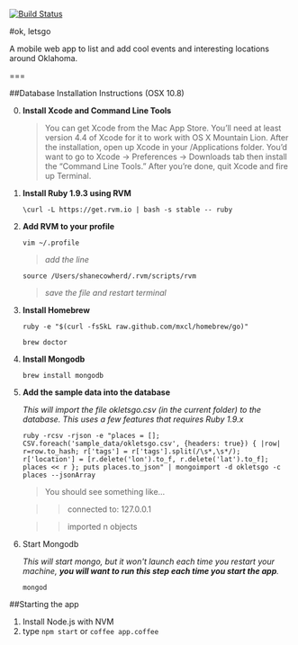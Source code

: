 [![Build Status](https://secure.travis-ci.org/tulsawebdevs/okletsgo.png)](http://travis-ci.org/tulsawebdevs/okletsgo)

#ok, letsgo

A mobile web app to list and add cool events and interesting locations around Oklahoma.

===

##Database Installation Instructions (OSX 10.8)

0.  **Install Xcode and Command Line Tools**
	> You can get Xcode from the Mac App Store. You’ll need at least version 4.4 of Xcode for it to work with OS X Mountain Lion. After the installation, open up Xcode in your /Applications folder. You’d want to go to Xcode -> Preferences -> Downloads tab then install the “Command Line Tools.” After you’re done, quit Xcode and fire up Terminal.

1. **Install Ruby 1.9.3 using RVM**

	```
    \curl -L https://get.rvm.io | bash -s stable --	ruby
    ```

2. **Add RVM to your profile**
 	
 	```
 	vim ~/.profile
 	
 	```
 	> *add the line*
 	
 	```
 	source /Users/shanecowherd/.rvm/scripts/rvm
 	```
 	> *save the file and restart terminal*

2. **Install Homebrew**
 
 	```
 	ruby -e "$(curl -fsSkL raw.github.com/mxcl/homebrew/go)"
 	```
 	```
 	brew doctor
 	```
 
3. **Install Mongodb**
 	
 	```
    brew install mongodb
	```

4. **Add the sample data into the database**
	
	*This will import the file okletsgo.csv (in the current folder) to the database.  This uses a few features that requires Ruby 1.9.x*
	
	```
	ruby -rcsv -rjson -e "places = []; CSV.foreach('sample_data/okletsgo.csv', {headers: true}) { |row| r=row.to_hash; r['tags'] = r['tags'].split(/\s*,\s*/); r['location'] = [r.delete('lon').to_f, r.delete('lat').to_f]; places << r }; puts places.to_json" | mongoimport -d okletsgo -c places --jsonArray

	```
	> You should see something like…
	
	>> connected to: 127.0.0.1
	
	>> imported n objects
	
5. Start Mongodb

	*This will start mongo, but it won't launch each time you restart your machine, **you will want to run this step each time you start the app**.*


	```          
	mongod
	```
##Starting the app
1. Install Node.js with NVM
2. type `npm start` or `coffee app.coffee` 


